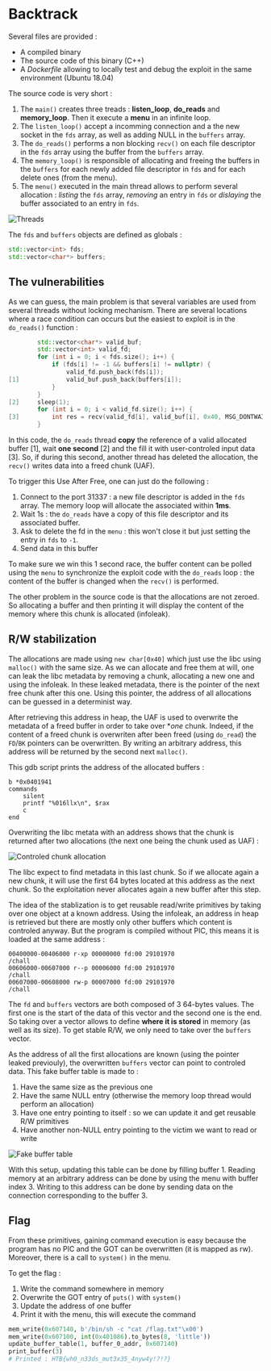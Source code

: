 Backtrack
=========

Several files are provided :

* A compiled binary
* The source code of this binary (C++)
* A *Dockerfile* allowing to locally test and debug the exploit in the same environment (Ubuntu 18.04)

The source code is very short :

1. The ``main()`` creates three treads : **listen_loop**, **do_reads** and **memory_loop**. Then it execute a **menu** in an infinite loop.
2. The ``listen_loop()`` accept a incomming connection and a the new socket in the ``fds`` array, as well as adding NULL in the ``buffers`` array.
3. The ``do_reads()`` performs a non blocking ``recv()`` on each file descriptor in the ``fds`` array using the buffer from the ``buffers`` array.
4. The ``memory_loop()`` is responsible of allocating and freeing the buffers in the ``buffers`` for each newly added file descriptor in ``fds`` and for each delete ones (from the menu).
5. The ``menu()`` executed in the main thread allows to perform several allocation : *listing* the ``fds`` array, *removing* an entry in ``fds`` or *dislaying* the buffer associated to an entry in ``fds``.

![Threads](images/overview.png)

The ``fds`` and ``buffers`` objects are defined as globals :

```cpp
std::vector<int> fds;
std::vector<char*> buffers;
```

The vulnerabilities
-------------------

As we can guess, the main problem is that several variables are used from several threads without locking mechanism. There are several locations where a race condition can occurs but the easiest to exploit is in the ``do_reads()`` function :

```cpp
        std::vector<char*> valid_buf;
        std::vector<int> valid_fd;
        for (int i = 0; i < fds.size(); i++) {
            if (fds[i] != -1 && buffers[i] != nullptr) {
                valid_fd.push_back(fds[i]);
[1]             valid_buf.push_back(buffers[i]);
            }
        }
[2]     sleep(1);
        for (int i = 0; i < valid_fd.size(); i++) {
[3]         int res = recv(valid_fd[i], valid_buf[i], 0x40, MSG_DONTWAIT);
        }
```

In this code, the ``do_reads`` thread **copy** the reference of a valid allocated buffer [1], wait **one second** [2] and the fill it with user-controled input data [3]. So, if during this second, another thread has deleted the allocation, the ``recv()`` writes data into a freed chunk (UAF).

To trigger this Use After Free, one can just do the following :

1. Connect to the port 31337 : a new file descriptor is added in the ``fds`` array. The memory loop will allocate the associated within **1ms**.
2. Wait 1s : the ``do_reads`` have a copy of this file descriptor and its associated buffer.
3. Ask to delete the fd in the ``menu`` : this won't close it but just setting the entry in ``fds`` to ``-1``.
4. Send data in this buffer

To make sure we win this 1 second race, the buffer content can be polled using the ``menu`` to synchronize the exploit code with the ``do_reads`` loop : the content of the buffer is changed when the ``recv()`` is performed.

The other problem in the source code is that the allocations are not zeroed. So allocating a buffer and then printing it will display the content of the memory where this chunk is allocated (infoleak).

R/W stabilization
-----------------

The allocations are made using ``new char[0x40]`` which just use the libc using ``malloc()`` with the same size. As we can allocate and free them at will, one can leak the libc metadata by removing a chunk, allocating a new one and using the infoleak. In these leaked metadata, there is the pointer of the next free chunk after this one. Using this pointer, the address of all allocations can be guessed in a determinist way.

After retrieving this address in heap, the UAF is used to overwrite the metadata of a freed buffer in order to take over **one* chunk. Indeed, if the content of a freed chunk is overwriten after been freed (using ``do_read``) the ``FD``/``BK`` pointers can be overwritten. By writing an arbitrary address, this address will be returned by the second next ``malloc()``.

This gdb script prints the address of the allocated buffers :

```
b *0x0401941
commands
    silent
    printf "%016llx\n", $rax
    c
end
```

Overwriting the libc metata with an address shows that the chunk is returned after two allocations (the next one being the chunk used as UAF) :

![Controled chunk allocation](images/takeover.png)

The libc expect to find metadata in this last chunk. So if we allocate again a new chunk, it will use the first 64 bytes located at this address as the next chunk. So the exploitation never allocates again a new buffer after this step.

The idea of the stablization is to get reusable read/write primitives by taking over one object at a known address. Using the infoleak, an address in heap is retrieved but there are mostly only other buffers which content is controled anyway. But the program is compiled without PIC, this means it is loaded at the same address :

```
00400000-00406000 r-xp 00000000 fd:00 29101970                           /chall
00606000-00607000 r--p 00006000 fd:00 29101970                           /chall
00607000-00608000 rw-p 00007000 fd:00 29101970                           /chall
```

The ``fd`` and ``buffers`` vectors are both composed of 3 64-bytes values. The first one is the start of the data of this vector and the second one is the end. So taking over a vector allows to define **where it is stored** in memory (as well as its size). To get stable R/W, we only need to take over the ``buffers`` vector.

As the address of all the first allocations are known (using the pointer leaked previouly), the overwritten ``buffers`` vector can point to controled data. This fake buffer table is made to :

1. Have the same size as the previous one
2. Have the same NULL entry (otherwise the memory loop thread would perform an allocation)
3. Have one entry pointing to itself : so we can update it and get reusable R/W primitives
4. Have another non-NULL entry pointing to the victim we want to read or write

![Fake buffer table](images/fake_vector.png)

With this setup, updating this table can be done by filling buffer 1. Reading memory at an arbitrary address can be done by using the menu with buffer index 3. Writing to this address can be done by sending data on the connection corresponding to the buffer 3.

Flag
----

From these primitives, gaining command execution is easy because the program has no PIC and the GOT can be overwritten (it is mapped as rw). Moreover, there is a call to ``system()`` in the menu.

To get the flag :

1. Write the command somewhere in memory
2. Overwrite the GOT entry of ``puts()`` with ``system()``
3. Update the address of one buffer
4. Print it with the menu, this will execute the command

```Python
mem_write(0x607140, b'/bin/sh -c "cat /flag.txt"\x00')
mem_write(0x607100, int(0x401086).to_bytes(8, 'little'))
update_buffer_table(1, buffer_0_addr, 0x607140)
print_buffer(3)
# Printed : HTB{wh0_n33ds_mut3x35_4nyw4y!?!?}
```
